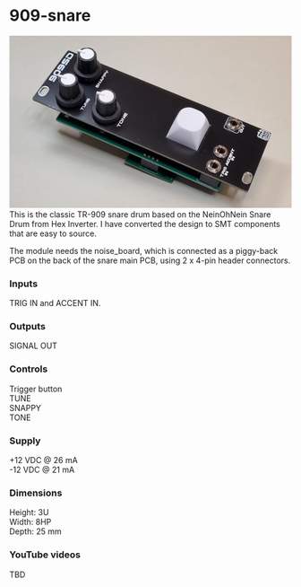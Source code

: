 # 909-snare
![909SD image](909_SD.JPG)
This is the classic TR-909 snare drum based on the NeinOhNein Snare Drum from Hex Inverter. I have converted the design to SMT components that are easy to source.

The module needs the noise_board, which is connected as a piggy-back PCB on the back of the snare main PCB, using 2 x 4-pin header connectors.

### Inputs
TRIG IN and ACCENT IN.

### Outputs
SIGNAL OUT

### Controls
Trigger button  
TUNE  
SNAPPY  
TONE  

### Supply
+12 VDC @ 26 mA  
-12 VDC @ 21 mA   

### Dimensions
Height: 3U  
Width: 8HP  
Depth: 25 mm  
 
### YouTube videos
TBD
